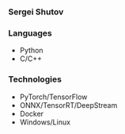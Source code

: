 ### Sergei Shutov

### Languages
- Python
- C/C++

### Technologies
- PyTorch/TensorFlow
- ONNX/TensorRT/DeepStream
- Docker
- Windows/Linux

<!--
**stopmosk/stopmosk** is a ✨ _special_ ✨ repository because its `README.md` (this file) appears on your GitHub profile.

Here are some ideas to get you started:

- 🔭 I’m currently working on ...
- 🌱 I’m currently learning ...
- 👯 I’m looking to collaborate on ...
- 🤔 I’m looking for help with ...
- 💬 Ask me about ...
- 📫 How to reach me: ...
- 😄 Pronouns: ...
- ⚡ Fun fact: ...
-->
